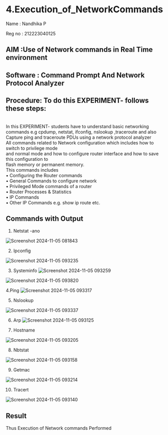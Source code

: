# 4.Execution_of_NetworkCommands

Name : Nandhika P

Reg no : 212223040125

## AIM :Use of Network commands in Real Time environment
## Software : Command Prompt And Network Protocol Analyzer
## Procedure: To do this EXPERIMENT- follows these steps:
<BR>
In this EXPERIMENT- students have to understand basic networking commands e.g cpdump, netstat, ifconfig, nslookup ,traceroute and also Capture ping and traceroute PDUs using a network protocol analyzer 
<BR>
All commands related to Network configuration which includes how to switch to privilege mode
<BR>
and normal mode and how to configure router interface and how to save this configuration to
<BR>
flash memory or permanent memory.
<BR>
This commands includes
<BR>
• Configuring the Router commands
<BR>
• General Commands to configure network
<BR>
• Privileged Mode commands of a router 
<BR>
• Router Processes & Statistics
<BR>
• IP Commands
<BR>
• Other IP Commands e.g. show ip route etc.
<BR>

## Commands with Output

1. Netstat -ano

![Screenshot 2024-11-05 081843](https://github.com/user-attachments/assets/e9bf48e1-ac03-4a31-9de5-6182c936a5a5)

2. Ipconfig
 
 ![Screenshot 2024-11-05 093235](https://github.com/user-attachments/assets/54155f0f-a976-40c3-808e-0e61a54d6242)

3. Systeminfo
![Screenshot 2024-11-05 093259](https://github.com/user-attachments/assets/6c967969-5f92-40c1-acd0-69ed409cd7a3)

![Screenshot 2024-11-05 093820](https://github.com/user-attachments/assets/dec44373-74d7-49f8-8ef0-2194b00cb996)

4.Ping 
![Screenshot 2024-11-05 093317](https://github.com/user-attachments/assets/ceea3cf3-9764-44a7-bf87-aaca1b3837a8)

5. Nslookup

![Screenshot 2024-11-05 093337](https://github.com/user-attachments/assets/f4c6a799-3df7-4d2e-9f27-5aa833de5998)

6. Arp
![Screenshot 2024-11-05 093125](https://github.com/user-attachments/assets/158b58f8-9d3c-4328-97c9-b76c8236daf9)

7. Hostname

![Screenshot 2024-11-05 093205](https://github.com/user-attachments/assets/1d524120-2098-47f1-8e49-5eef4552b4e7)

8. Nbtstat

![Screenshot 2024-11-05 093158](https://github.com/user-attachments/assets/f2d1d1c4-7888-48f5-bc0f-c8f4bc4169a6)

9. Getmac

![Screenshot 2024-11-05 093214](https://github.com/user-attachments/assets/b55c5e8c-db4c-499d-b76d-827bd0999d7c)

10. Tracert

![Screenshot 2024-11-05 093140](https://github.com/user-attachments/assets/7b03abc7-440c-4aed-97d8-1f091d0033f9)


## Result
Thus Execution of Network commands Performed 
